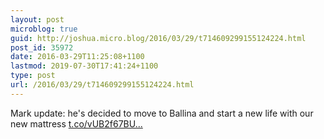 ```yaml
---
layout: post
microblog: true
guid: http://joshua.micro.blog/2016/03/29/t714609299155124224.html
post_id: 35972
date: 2016-03-29T11:25:08+1100
lastmod: 2019-07-30T17:41:24+1100
type: post
url: /2016/03/29/t714609299155124224.html
---
```

Mark update: he's decided to move to Ballina and start a new life with our new mattress [t.co/vUB2f67BU...](https://t.co/vUB2f67BUv)

